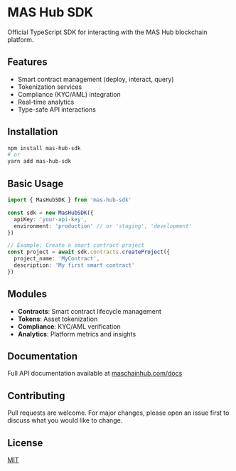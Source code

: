 # MAS Hub SDK

Official TypeScript SDK for interacting with the MAS Hub blockchain platform.

## Features

- Smart contract management (deploy, interact, query)
- Tokenization services
- Compliance (KYC/AML) integration
- Real-time analytics
- Type-safe API interactions

## Installation

```bash
npm install mas-hub-sdk
# or
yarn add mas-hub-sdk
```

## Basic Usage

```typescript
import { MasHubSDK } from 'mas-hub-sdk'

const sdk = new MasHubSDK({
  apiKey: 'your-api-key',
  environment: 'production' // or 'staging', 'development'
})

// Example: Create a smart contract project
const project = await sdk.contracts.createProject({
  project_name: 'MyContract',
  description: 'My first smart contract'
})
```

## Modules

- **Contracts**: Smart contract lifecycle management
- **Tokens**: Asset tokenization
- **Compliance**: KYC/AML verification
- **Analytics**: Platform metrics and insights

## Documentation

Full API documentation available at [maschainhub.com/docs](https://maschainhub.com/docs)

## Contributing

Pull requests are welcome. For major changes, please open an issue first to discuss what you would like to change.

## License

[MIT](LICENSE)
